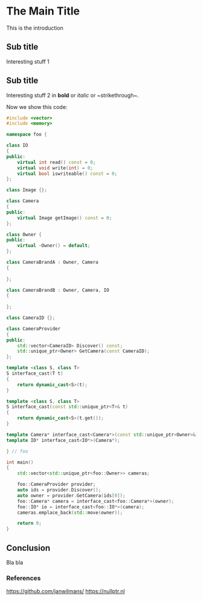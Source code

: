 # The Main Title

This is the introduction

## Sub title

Interesting stuff 1

## Sub title

Interesting stuff 2 in **bold** or _italic_ or ~strikethrough~.

Now we show this code:

```cpp
#include <vector>
#include <memory>

namespace foo {

class IO
{
public:    
    virtual int read() const = 0;
    virtual void write(int) = 0;
    virtual bool iswriteable() const = 0;
};

class Image {};

class Camera
{
public:
    virtual Image getImage() const = 0;
};

class Owner {
public:
    virtual ~Owner() = default;
};

class CameraBrandA : Owner, Camera
{
    
};

class CameraBrandB : Owner, Camera, IO
{
    
};

class CameraID {};

class CameraProvider
{
public:
    std::vector<CameraID> Discover() const;
    std::unique_ptr<Owner> GetCamera(const CameraID);
};

template <class S, class T>
S interface_cast(T t)
{
    return dynamic_cast<S>(t);
}

template <class S, class T>
S interface_cast(const std::unique_ptr<T>& t)
{
    return dynamic_cast<S>(t.get());
}

template Camera* interface_cast<Camera*>(const std::unique_ptr<Owner>&);
template IO* interface_cast<IO*>(Camera*);

} // foo

int main()
{
    std::vector<std::unique_ptr<foo::Owner>> cameras;

    foo::CameraProvider provider;
    auto ids = provider.Discover();
    auto owner = provider.GetCamera(ids[0]);
    foo::Camera* camera = interface_cast<foo::Camera*>(owner); 
    foo::IO* io = interface_cast<foo::IO*>(camera); 
    cameras.emplace_back(std::move(owner));

    return 0;
}
```

## Conclusion

Bla bla

### References

https://github.com/janwilmans/
https://nullptr.nl






